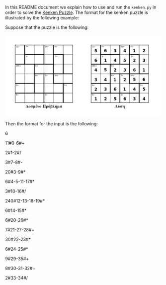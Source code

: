 In this README document we explain how to use and run the `kenken.py` in order to solve the [Kenken Puzzle](http://www.kenkenpuzzle.com). The format for the kenken puzzle is illustrated by the following example:

Suppose that the puzzle is the following:


<img src="grid6_6.png" alt="drawing" width="600"/>

Then the format for the input is the following:

6

11#0-6#+

2#1-2#/

3#7-8#-

20#3-9#*

6#4-5-11-17#*

3#10-16#/

240#12-13-18-19#*

6#14-15#*

6#20-26#*

7#21-27-28#+

30#22-23#*

6#24-25#*

9#29-35#+

8#30-31-32#+

2#33-34#/